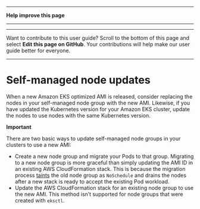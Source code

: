 --------

 **Help improve this page** 

--------

--------

Want to contribute to this user guide? Scroll to the bottom of this page and select **Edit this page on GitHub**\. Your contributions will help make our user guide better for everyone\.

--------

# Self\-managed node updates<a name="update-workers"></a>

When a new Amazon EKS optimized AMI is released, consider replacing the nodes in your self\-managed node group with the new AMI\. Likewise, if you have updated the Kubernetes version for your Amazon EKS cluster, update the nodes to use nodes with the same Kubernetes version\.

**Important**  

There are two basic ways to update self\-managed node groups in your clusters to use a new AMI:
+ Create a new node group and migrate your Pods to that group\. Migrating to a new node group is more graceful than simply updating the AMI ID in an existing AWS CloudFormation stack\. This is because the migration process [taints](https://kubernetes.io/docs/concepts/scheduling-eviction/taint-and-toleration/) the old node group as `NoSchedule` and drains the nodes after a new stack is ready to accept the existing Pod workload\.
+ Update the AWS CloudFormation stack for an existing node group to use the new AMI\. This method isn’t supported for node groups that were created with `eksctl`\.